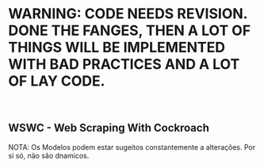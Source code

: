 <h1>WARNING: CODE NEEDS REVISION. DONE THE FANGES, THEN A LOT OF THINGS WILL BE
IMPLEMENTED WITH BAD PRACTICES AND A LOT OF LAY CODE.</h1>
<br>

<h2>WSWC - Web Scraping With Cockroach</h2>

NOTA: Os Modelos podem estar sugeitos constantemente a alterações. Por si só, não são dnamicos.
